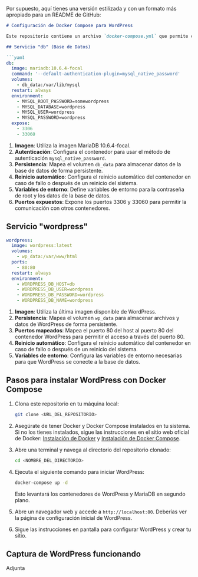 

Por supuesto, aquí tienes una versión estilizada y con un formato más apropiado para un README de GitHub:

```markdown
# Configuración de Docker Compose para WordPress

Este repositorio contiene un archivo `docker-compose.yml` que permite configurar un entorno de WordPress con una base de datos MariaDB utilizando Docker Compose. A continuación, se describen los principales elementos de la configuración.

## Servicio "db" (Base de Datos)

```yaml
db:
  image: mariadb:10.6.4-focal
  command: '--default-authentication-plugin=mysql_native_password'
  volumes:
    - db_data:/var/lib/mysql
  restart: always
  environment:
    - MYSQL_ROOT_PASSWORD=somewordpress
    - MYSQL_DATABASE=wordpress
    - MYSQL_USER=wordpress
    - MYSQL_PASSWORD=wordpress
  expose:
    - 3306
    - 33060
```

1. **Imagen**: Utiliza la imagen MariaDB 10.6.4-focal.
2. **Autenticación**: Configura el contenedor para usar el método de autenticación `mysql_native_password`.
3. **Persistencia**: Mapea el volumen `db_data` para almacenar datos de la base de datos de forma persistente.
4. **Reinicio automático**: Configura el reinicio automático del contenedor en caso de fallo o después de un reinicio del sistema.
5. **Variables de entorno**: Define variables de entorno para la contraseña de root y los datos de la base de datos.
6. **Puertos expuestos**: Expone los puertos 3306 y 33060 para permitir la comunicación con otros contenedores.

## Servicio "wordpress"

```yaml
wordpress:
  image: wordpress:latest
  volumes:
    - wp_data:/var/www/html
  ports:
    - 80:80
  restart: always
  environment:
    - WORDPRESS_DB_HOST=db
    - WORDPRESS_DB_USER=wordpress
    - WORDPRESS_DB_PASSWORD=wordpress
    - WORDPRESS_DB_NAME=wordpress
```

1. **Imagen**: Utiliza la última imagen disponible de WordPress.
2. **Persistencia**: Mapea el volumen `wp_data` para almacenar archivos y datos de WordPress de forma persistente.
3. **Puertos mapeados**: Mapea el puerto 80 del host al puerto 80 del contenedor WordPress para permitir el acceso a través del puerto 80.
4. **Reinicio automático**: Configura el reinicio automático del contenedor en caso de fallo o después de un reinicio del sistema.
5. **Variables de entorno**: Configura las variables de entorno necesarias para que WordPress se conecte a la base de datos.

## Pasos para instalar WordPress con Docker Compose

1. Clona este repositorio en tu máquina local:

   ```bash
   git clone <URL_DEL_REPOSITORIO>
   ```

2. Asegúrate de tener Docker y Docker Compose instalados en tu sistema. Si no los tienes instalados, sigue las instrucciones en el sitio web oficial de Docker: [Instalación de Docker](https://docs.docker.com/get-docker/) y [Instalación de Docker Compose](https://docs.docker.com/compose/install/).

3. Abre una terminal y navega al directorio del repositorio clonado:

   ```bash
   cd <NOMBRE_DEL_DIRECTORIO>
   ```

4. Ejecuta el siguiente comando para iniciar WordPress:

   ```bash
   docker-compose up -d
   ```

   Esto levantará los contenedores de WordPress y MariaDB en segundo plano.

5. Abre un navegador web y accede a `http://localhost:80`. Deberías ver la página de configuración inicial de WordPress.

6. Sigue las instrucciones en pantalla para configurar WordPress y crear tu sitio.

## Captura de WordPress funcionando




Adjunta



